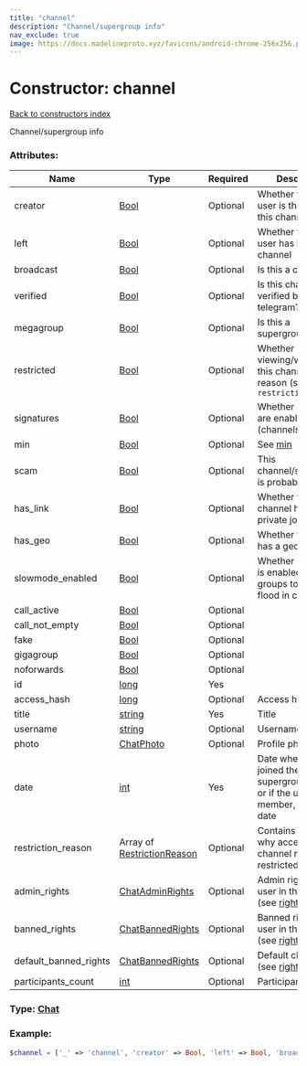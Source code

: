 ```yaml
---
title: "channel"
description: "Channel/supergroup info"
nav_exclude: true
image: https://docs.madelineproto.xyz/favicons/android-chrome-256x256.png
---
```

# Constructor: channel  
[Back to constructors index](/API_docs/constructors/index.md)



Channel/supergroup info

### Attributes:

| Name     |    Type       | Required | Description |
|----------|---------------|----------|-------------|
|creator|[Bool](/API_docs/types/Bool.md) | Optional|Whether the current user is the creator of this channel|
|left|[Bool](/API_docs/types/Bool.md) | Optional|Whether the current user has left this channel|
|broadcast|[Bool](/API_docs/types/Bool.md) | Optional|Is this a channel?|
|verified|[Bool](/API_docs/types/Bool.md) | Optional|Is this channel verified by telegram?|
|megagroup|[Bool](/API_docs/types/Bool.md) | Optional|Is this a supergroup?|
|restricted|[Bool](/API_docs/types/Bool.md) | Optional|Whether viewing/writing in this channel for a reason (see `restriction_reason`|
|signatures|[Bool](/API_docs/types/Bool.md) | Optional|Whether signatures are enabled (channels)|
|min|[Bool](/API_docs/types/Bool.md) | Optional|See [min](https://core.telegram.org/api/min)|
|scam|[Bool](/API_docs/types/Bool.md) | Optional|This channel/supergroup is probably a scam|
|has\_link|[Bool](/API_docs/types/Bool.md) | Optional|Whether this channel has a private join link|
|has\_geo|[Bool](/API_docs/types/Bool.md) | Optional|Whether this chanel has a geoposition|
|slowmode\_enabled|[Bool](/API_docs/types/Bool.md) | Optional|Whether slow mode is enabled for groups to prevent flood in chat|
|call\_active|[Bool](/API_docs/types/Bool.md) | Optional|
|call\_not\_empty|[Bool](/API_docs/types/Bool.md) | Optional|
|fake|[Bool](/API_docs/types/Bool.md) | Optional|
|gigagroup|[Bool](/API_docs/types/Bool.md) | Optional|
|noforwards|[Bool](/API_docs/types/Bool.md) | Optional|
|id|[long](/API_docs/types/long.md) | Yes|
|access\_hash|[long](/API_docs/types/long.md) | Optional|Access hash|
|title|[string](/API_docs/types/string.md) | Yes|Title|
|username|[string](/API_docs/types/string.md) | Optional|Username|
|photo|[ChatPhoto](/API_docs/types/ChatPhoto.md) | Optional|Profile photo|
|date|[int](/API_docs/types/int.md) | Yes|Date when the user joined the supergroup/channel, or if the user isn't a member, its creation date|
|restriction\_reason|Array of [RestrictionReason](/API_docs/types/RestrictionReason.md) | Optional|Contains the reason why access to this channel must be restricted.|
|admin\_rights|[ChatAdminRights](/API_docs/types/ChatAdminRights.md) | Optional|Admin rights of the user in this channel (see [rights](https://core.telegram.org/api/rights))|
|banned\_rights|[ChatBannedRights](/API_docs/types/ChatBannedRights.md) | Optional|Banned rights of the user in this channel (see [rights](https://core.telegram.org/api/rights))|
|default\_banned\_rights|[ChatBannedRights](/API_docs/types/ChatBannedRights.md) | Optional|Default chat rights (see [rights](https://core.telegram.org/api/rights))|
|participants\_count|[int](/API_docs/types/int.md) | Optional|Participant count|



### Type: [Chat](/API_docs/types/Chat.md)


### Example:

```php
$channel = ['_' => 'channel', 'creator' => Bool, 'left' => Bool, 'broadcast' => Bool, 'verified' => Bool, 'megagroup' => Bool, 'restricted' => Bool, 'signatures' => Bool, 'min' => Bool, 'scam' => Bool, 'has_link' => Bool, 'has_geo' => Bool, 'slowmode_enabled' => Bool, 'call_active' => Bool, 'call_not_empty' => Bool, 'fake' => Bool, 'gigagroup' => Bool, 'noforwards' => Bool, 'id' => long, 'access_hash' => long, 'title' => 'string', 'username' => 'string', 'photo' => ChatPhoto, 'date' => int, 'restriction_reason' => [RestrictionReason, RestrictionReason], 'admin_rights' => ChatAdminRights, 'banned_rights' => ChatBannedRights, 'default_banned_rights' => ChatBannedRights, 'participants_count' => int];
```  
